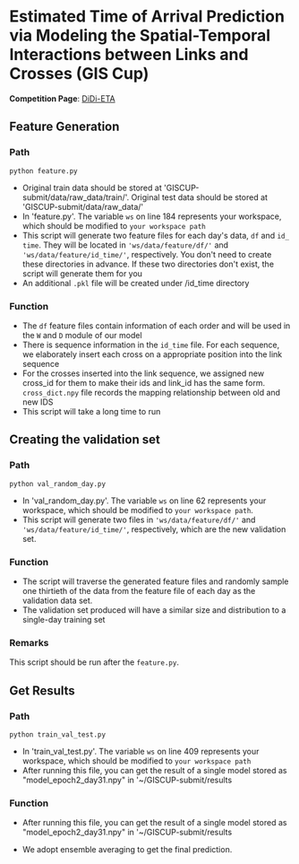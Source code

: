 # Estimated Time of Arrival Prediction via Modeling the Spatial-Temporal Interactions between Links and Crosses (GIS Cup)
**Competition Page**: [DiDi-ETA](https://www.biendata.xyz/competition/didi-eta/)
## Feature Generation

### Path

```
python feature.py
```

* Original train data should be stored at 'GISCUP-submit/data/raw_data/train/'. Original test data should be stored at 'GISCUP-submit/data/raw_data/'
* In 'feature.py'. The variable ```ws``` on line 184 represents your workspace, which should be modified to ```your workspace path```
* This script will generate two feature files for each day's data, ```df``` and ```id_ time```. They will be located in ```'ws/data/feature/df/'``` and ```'ws/data/feature/id_time/'```, respectively. You don't need to create these directories in advance. If these two directories don't exist, the script will generate them for you
* An additional ```.pkl``` file will be created under /id_time directory

### Function

* The ```df``` feature files contain information of each order and will be used in the ```W``` and ```D``` module of our model
* There is sequence information in the ```id_time``` file. For each sequence, we elaborately insert each cross on a appropriate position into the link sequence
* For the crosses inserted into the link sequence, we assigned new cross_id for them to make their ids and link_id has the same form. ```cross_dict.npy``` file records the mapping relationship between old and new IDS
* This script will take a long time to run

## Creating the validation set

### Path

```
python val_random_day.py
```

* In 'val_random_day.py'. The variable ```ws``` on line 62 represents your workspace, which should be modified to ```your workspace path```.
* This script will generate two files in  ```'ws/data/feature/df/'``` and ```'ws/data/feature/id_time/'```, respectively, which are the new validation set.

### Function

* The script will traverse the generated feature files and randomly sample one thirtieth of the data from the feature file of each day as the validation data set.
* The validation set produced will have a similar size and distribution to a single-day training set

### Remarks

This script should be run after the ```feature.py```.

## Get Results

### **Path**

```
python train_val_test.py
```

* In 'train_val_test.py'. The variable ```ws``` on line 409 represents your workspace, which should be modified to ```your workspace path```
* After running this file, you can get the result of a single model stored as "model_epoch2_day31.npy" in '~/GISCUP-submit/results

### Function

* After running this file, you can get the result of a single model stored as "model_epoch2_day31.npy" in '~/GISCUP-submit/results

* We adopt ensemble averaging to get the final prediction.

  










